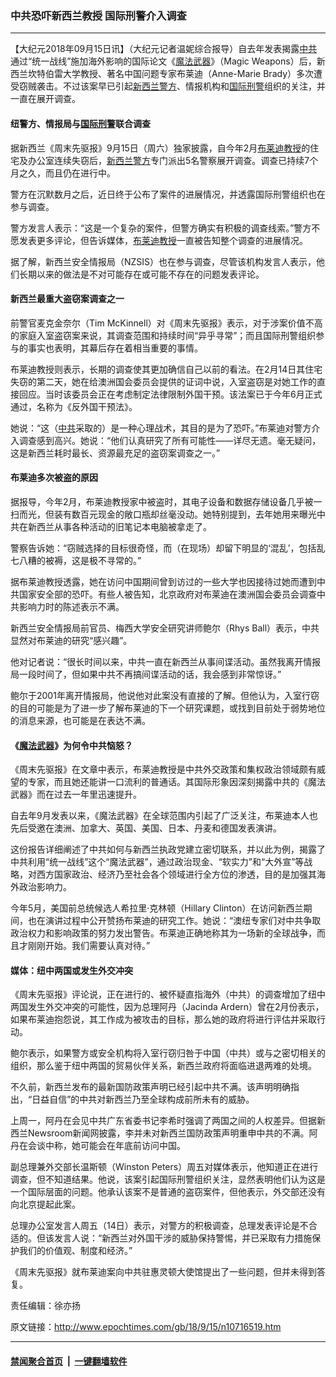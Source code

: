 ### 中共恐吓新西兰教授 国际刑警介入调查
------------------------

<p>【大纪元2018年09月15日讯】（大纪元记者温妮综合报导）自去年发表揭露<a href="http://www.epochtimes.com/gb/tag/%E4%B8%AD%E5%85%B1.html">中共</a>通过“统一战线”施加海外影响的国际论文《<a href="http://www.epochtimes.com/gb/tag/%E9%AD%94%E6%B3%95%E6%AD%A6%E5%99%A8.html">魔法武器</a>》（Magic Weapons）后，新西兰坎特伯雷大学教授、著名中国问题专家布莱迪（Anne-Marie Brady）多次遭受窃贼袭击。不过该案早已引起<a href="http://www.epochtimes.com/gb/tag/%E6%96%B0%E8%A5%BF%E5%85%B0%E8%AD%A6%E6%96%B9.html">新西兰警方</a>、情报机构和<a href="http://www.epochtimes.com/gb/tag/%E5%9B%BD%E9%99%85%E5%88%91%E8%AD%A6.html">国际刑警</a>组织的关注，并一直在展开调查。</p>
<h4><strong>纽警方、情报局与<a href="http://www.epochtimes.com/gb/tag/%E5%9B%BD%E9%99%85%E5%88%91%E8%AD%A6.html">国际刑警</a>联合调查</strong></h4>
<p>据新西兰《周末先驱报》9月15日（周六）独家披露，自今年2月<a href="http://www.epochtimes.com/gb/tag/%E5%B8%83%E8%8E%B1%E8%BF%AA%E6%95%99%E6%8E%88.html">布莱迪教授</a>的住宅及办公室连续失窃后，<a href="http://www.epochtimes.com/gb/tag/%E6%96%B0%E8%A5%BF%E5%85%B0%E8%AD%A6%E6%96%B9.html">新西兰警方</a>专门派出5名警察展开调查。调查已持续7个月之久，而且仍在进行中。</p>
<p>警方在沉默数月之后，近日终于公布了案件的进展情况，并透露国际刑警组织也在参与调查。</p>
<p>警方发言人表示：“这是一个复杂的案件，但警方确实有积极的调查线索。”警方不愿发表更多评论，但告诉媒体，<a href="http://www.epochtimes.com/gb/tag/%E5%B8%83%E8%8E%B1%E8%BF%AA%E6%95%99%E6%8E%88.html">布莱迪教授</a>一直被告知整个调查的进展情况。</p>
<p>据了解，新西兰安全情报局（NZSIS）也在参与调查，尽管该机构发言人表示，他们长期以来的做法是不对可能存在或可能不存在的问题发表评论。</p>
<h4><strong>新西兰最重大盗窃案调查之一</strong></h4>
<p>前警官麦克金奈尔（Tim McKinnell）对《周末先驱报》表示，对于涉案价值不高的家庭入室盗窃案来说，其调查范围和持续时间“异乎寻常”；而且国际刑警组织参与的事实也表明，其幕后存在着相当重要的事情。</p>
<p>布莱迪教授则表示，长期的调查使其更加确信自己以前的看法。在2月14日其住宅失窃的第二天，她在给澳洲国会委员会提供的证词中说，入室盗窃是对她工作的直接回应。当时该委员会正在考虑制定法律限制外国干预。该法案已于今年6月正式通过，名称为《反外国干预法》。</p>
<p>她说：“这（<a href="http://www.epochtimes.com/gb/tag/%E4%B8%AD%E5%85%B1.html">中共</a>采取的）是一种心理战术，其目的是为了恐吓。”布莱迪对警方介入调查感到高兴。她说：“他们认真研究了所有可能性——详尽无遗。毫无疑问，这是新西兰耗时最长、资源最充足的盗窃案调查之一。”</p>
<h4><strong>布莱迪多次被盗的原因</strong></h4>
<p>据报导，今年2月，布莱迪教授家中被盗时，其电子设备和数据存储设备几乎被一扫而光，但装有数百元现金的敞口瓶却丝毫没动。她特别提到，去年她用来曝光中共在新西兰从事各种活动的旧笔记本电脑被拿走了。</p>
<p>警察告诉她：“窃贼选择的目标很奇怪，而（在现场）却留下明显的‘混乱’，包括乱七八糟的被褥，这是极不寻常的。”</p>
<p>据布莱迪教授透露，她在访问中国期间曾到访过的一些大学也因接待过她而遭到中共国家安全部的恐吓。有些人被告知，北京政府对布莱迪在澳洲国会委员会调查中共影响力时的陈述表示不满。</p>
<p>新西兰安全情报局前官员、梅西大学安全研究讲师鲍尔（Rhys Ball）表示，中共显然对布莱迪的研究“感兴趣”。</p>
<p>他对记者说：“很长时间以来，中共一直在新西兰从事间谍活动。虽然我离开情报局一段时间了，但如果中共不再搞间谍活动的话，我会感到非常惊讶。”</p>
<p>鲍尔于2001年离开情报局，他说他对此案没有直接的了解。但他认为，入室行窃的目的可能是为了进一步了解布莱迪的下一个研究课题，或找到目前处于弱势地位的消息来源，也可能是在表达不满。</p>
<h4><strong>《<a href="http://www.epochtimes.com/gb/tag/%E9%AD%94%E6%B3%95%E6%AD%A6%E5%99%A8.html">魔法武器</a>》为何令中共恼怒？</strong></h4>
<p>《周末先驱报》在文章中表示，布莱迪教授是中共外交政策和集权政治领域颇有威望的专家，而且她还能讲一口流利的普通话。其国际形象因深刻揭露中共的《魔法武器》而在过去一年里迅速提升。</p>
<p>自去年9月发表以来，《魔法武器》在全球范围内引起了广泛关注，布莱迪本人也先后受邀在澳洲、加拿大、英国、美国、日本、丹麦和德国发表演讲。</p>
<p>这份报告详细阐述了中共如何与新西兰执政党建立密切联系，并以此为例，揭露了中共利用“统一战线”这个“魔法武器”，通过政治现金、“软实力”和“大外宣”等战略，对西方国家政治、经济乃至社会各个领域进行全方位的渗透，目的是加强其海外政治影响力。</p>
<p>今年5月，美国前总统候选人希拉里·克林顿（Hillary Clinton）在访问新西兰期间，也在演讲过程中公开赞扬布莱迪的研究工作。她说：“澳纽专家们对中共争取政治权力和影响政策的努力发出警告。布莱迪正确地称其为一场新的全球战争，而且才刚刚开始。我们需要认真对待。”</p>
<h4><strong>媒体：纽中两国或发生外交冲突</strong></h4>
<p>《周末先驱报》评论说，正在进行的、被怀疑直指海外（中共）的调查增加了纽中两国发生外交冲突的可能性，因为总理阿丹（Jacinda Ardern）曾在2月份表示，如果布莱迪抱怨说，其工作成为被攻击的目标，那么她的政府将进行评估并采取行动。</p>
<p>鲍尔表示，如果警方或安全机构将入室行窃归咎于中国（中共）或与之密切相关的组织，那么鉴于纽中两国的贸易伙伴关系，新西兰政府将面临进退两难的处境。</p>
<p>不久前，新西兰发布的最新国防政策声明已经引起中共不满。该声明明确指出，“日益自信”的中共对新西兰乃至全球构成前所未有的威胁。</p>
<p>上周一，阿丹在会见中共广东省委书记李希时强调了两国之间的人权差异。但据新西兰Newsroom新闻网披露，李并未对新西兰国防政策声明重申中共的不满。阿丹在会谈中称，她可能会在年底前访问中国。</p>
<p>副总理兼外交部长温斯顿（Winston Peters）周五对媒体表示，他知道正在进行调查，但不知道结果。他说，该案引起国际刑警组织关注，显然表明他们认为这是一个国际层面的问题。他承认该案不是普通的盗窃案件，但他表示，外交部还没有向北京提起此案。</p>
<p>总理办公室发言人周五（14日）表示，对警方的积极调查，总理发表评论是不合适的。但该发言人说：“新西兰对外国干涉的威胁保持警惕，并已采取有力措施保护我们的价值观、制度和经济。”</p>
<p>《周末先驱报》就布莱迪案向中共驻惠灵顿大使馆提出了一些问题，但并未得到答复。</p>
<p>责任编辑：徐亦扬</p>

原文链接：http://www.epochtimes.com/gb/18/9/15/n10716519.htm


------------------------
#### [禁闻聚合首页](https://github.com/gfw-breaker/banned-news/blob/master/README.md) &nbsp;|&nbsp;  [一键翻墙软件](https://github.com/gfw-breaker/nogfw/blob/master/README.md)